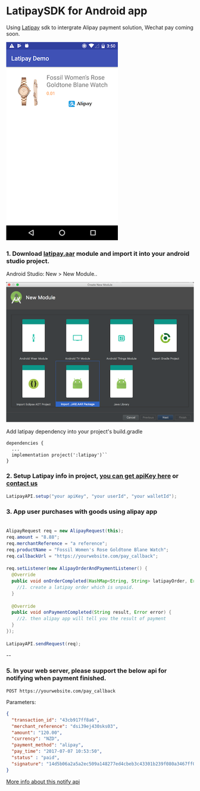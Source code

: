 # LatipaySDK for Android app

Using [Latipay](http://www.latipay.net) sdk to intergrate Alipay payment solution, Wechat pay coming soon.

![](screenshot/home.png?a)

### 1. Download [latipay.aar](https://github.com/Latipay/LatipaySDK-Android-Demo/raw/master/latipay/latipay.aar) module and import it into your android studio project. 

Android Studio: New > New Module..

![](screenshot/framework.png)


Add latipay dependency into your project's build.gradle

```
dependencies {
  ...
  implementation project(':latipay')``
}
```

### 2. Setup Latipay info in project, [you can get apiKey here](https://merchant.latipay.co.nz/user/regist.action) or [contact us](http://www.latipay.net/contact/)

```java
LatipayAPI.setup("your apiKey", "your userId", "your walletId");

```

### 3. App user purchases with goods using alipay app

```java

AlipayRequest req = new AlipayRequest(this);
req.amount = "8.88";
req.merchantReference = "a reference";
req.productName = "Fossil Women's Rose Goldtone Blane Watch";
req.callbackUrl = "https://yourwebsite.com/pay_callback";

req.setListener(new AlipayOrderAndPaymentListener() {
  @Override
  public void onOrderCompleted(HashMap<String, String> latipayOrder, Error error) {
    //1. create a latipay order which is unpaid.
  }
    
  @Override
  public void onPaymentCompleted(String result, Error error) {
    //2. then alipay app will tell you the result of payment
  }
});
	
LatipayAPI.sendRequest(req);
```

--

### 5. In your web server, please support the below api for notifying when payment finished.

```
POST https://yourwebsite.com/pay_callback
```

Parameters:

```json
{
  "transaction_id": "43cb917ff8a6",
  "merchant_reference": "dsi39ej430sks03",
  "amount": "120.00",
  "currency": "NZD",
  "payment_method": "alipay",
  "pay_time": "2017-07-07 10:53:50",
  "status" : "paid",
  "signature": "14d5b06a2a5a2ec509a148277ed4cbeb3c43301b239f080a3467ff0aba4070e3",
}
```

[More info about this notify api](http://doc.latipay.net/v2/latipay-hosted-online.html#Payment-Result-Asynchronous-Notification)


